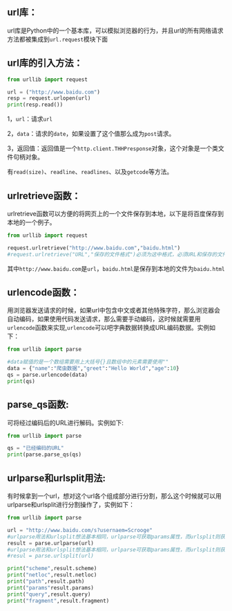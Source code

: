 ## **url库：**

url库是Python中的一个基本库，可以模拟浏览器的行为，并且url的所有网络请求方法都被集成到`url.request`模块下面

## url库的引入方法：

```py
from urllib import request

url = ("http://www.baidu.com")
resp = request.urlopen(url)
print(resp.read())
```

1，`url`：请求`url`

2，`data`：请求的`date`，如果设置了这个值那么成为`post`请求。

3，返回值：返回值是一个`http.client.THHPresponse`对象，这个对象是一个类文件句柄对象。

有`read(size)`、`readline`、`readlines`、以及`getcode`等方法。

## urlretrieve函数：

urlretrieve函数可以方便的将网页上的一个文件保存到本地，以下是将百度保存到本地的一个例子。

```py
from urllib import request

request.urlretrieve("http://www.baidu.com","baidu.html")
#request.urlretrieve("URL","保存的文件格式")必须为这中格式，必须URL和保存的文件格式必须要加上""
```

其中`http://www.baidu.com`是`url`，`baidu.html`是保存到本地的文件为`baidu.html`

## urlencode函数：

用浏览器发送请求的时候，如果url中包含中文或者其他特殊字符，那么浏览器会自动编码，如果使用代码发送请求，那么需要手动编码，这时候就需要用`urlencode`函数来实现,`urlencode`可以吧字典数据转换成URL编码数据。实例如下：

```py
from urllib import parse

#data赋值的是一个数组需要用上大括号{}且数组中的元素需要使用""
data = {"name":"爬虫数据","greet":"Hello World","age":10}
qs = parse.urlencode(data)
print(qs)
```

## parse\_qs函数:

可将经过编码后的URL进行解码。实例如下:

```py
from urllib import parse

qs = "已经编码的URL"
print(parse.parse_qs(qs)
```

## urlparse和urlsplit用法:

有时候拿到一个url，想对这个url各个组成部分进行分割，那么这个时候就可以用urlparse和urlsplit进行分割操作了，实例如下：

```py
from urllib import parse

url = "http://www.baidu.com/s?usernaem=Scrooge"
#urlparse用法和urlsplit想法基本相同，urlparse可获取params属性，而urlsplit则获取不到。
result = parse.urlparse(url)
#urlparse用法和urlsplit想法基本相同，urlparse可获取params属性，而urlsplit则获取不到。
#resul = parse.urlsplit(url)

print("scheme",result.scheme)
print("netloc",result.netloc)
print("path",result.path)
print("params"result.params)
print("query",result.query)
print("fragment",result.fragment)
```



